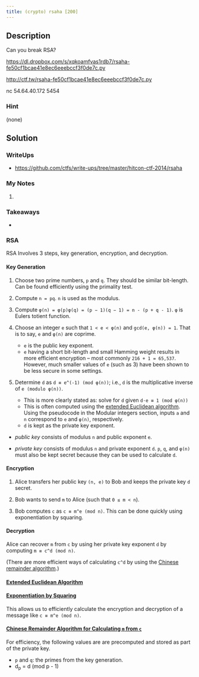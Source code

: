 ```yaml
---
title: (crypto) rsaha [200]
---
```


## Description

Can you break RSA?

https://dl.dropbox.com/s/xqkoamfvas1rdb7/rsaha-fe50cf1bcae41e8ec6eeebccf3f0de7c.py

http://ctf.tw/rsaha-fe50cf1bcae41e8ec6eeebccf3f0de7c.py

nc 54.64.40.172 5454

### Hint

(none)

## Solution

### WriteUps

- https://github.com/ctfs/write-ups/tree/master/hitcon-ctf-2014/rsaha

### My Notes

1.

### Takeaways

-

### RSA

RSA Involves 3 steps, key generation, encryption, and decryption.

#### Key Generation

1. Choose two prime numbers, `p` and `q`.  They should be similar bit-length.
   Can be found efficiently using the primality test.

1. Compute `n = pq`.  `n` is used as the modulus.

1. Compute `φ(n) = φ(p)φ(q) = (p − 1)(q − 1) = n - (p + q - 1)`.  `φ` is Eulers
   totient function.

1. Choose an integer `e` such that `1 < e < φ(n)` and `gcd(e, φ(n)) = 1`.  That
   is to say, `e` and `φ(n)` are coprime.
     - `e` is the public key exponent.
     - `e` having a short bit-length and small Hamming weight results in more
       efficient encryption – most commonly `216 + 1 = 65,537`. However, much
       smaller values of `e` (such as 3) have been shown to be less secure in
       some settings.

1. Determine `d` as `d ≡ e^(-1) (mod φ(n))`; i.e., `d` is the multiplicative
   inverse of `e (modulo φ(n))`.
   - This is more clearly stated as: solve for `d` given `d⋅e ≡ 1 (mod φ(n))`
   - This is often computed using the [extended Euclidean
	 algorithm](http://en.wikipedia.org/wiki/Extended_Euclidean_algorithm).
	 Using the pseudocode in the Modular integers section, inputs `a` and `n`
	 correspond to `e` and `φ(n)`, respectively.
   - `d` is kept as the private key exponent.

- *public key* consists of modulus `n` and public exponent `e`.

- *private key* consists of modulus `n` and private exponent `d`. `p`, `q`, and
  `φ(n)` must also be kept secret because they can be used to calculate `d`.

#### Encryption

1. Alice transfers her public key `(n, e)` to Bob and keeps the private key `d` secret.

1. Bob wants to send `m` to Alice (such that `0 ≤ m < n`).

1. Bob computes `c` as `c ≡ m^e (mod n)`.  This can be done quickly using
   exponentiation by squaring.

#### Decryption

Alice can recover `m` from `c` by using her private key exponent `d` by
computing `m ≡ c^d (mod n)`.

(There are more efficient ways of calculating `c^d` by using the [Chinese
remainder algorithm](http://en.wikipedia.org/wiki/RSA_%28algorithm%29#Using_the_Chinese_remainder_algorithm).)

#### [Extended Euclidean Algorithm](http://en.wikipedia.org/wiki/Extended_Euclidean_algorithm)



#### [Exponentiation by Squaring](http://en.wikipedia.org/wiki/Exponentiation_by_squaring)

This allows us to efficiently calculate the encryption and decryption of a
message like `c ≡ m^e (mod n)`.

#### [Chinese Remainder Algorithm for Calculating `m` from `c`](http://en.wikipedia.org/wiki/Chinese_remainder_theorem)

For efficiency, the following values are are precomputed and stored as part of
the private key.

- `p` and `q`: the primes from the key generation.
- d<sub>p</sub> = d (mod p - 1)


